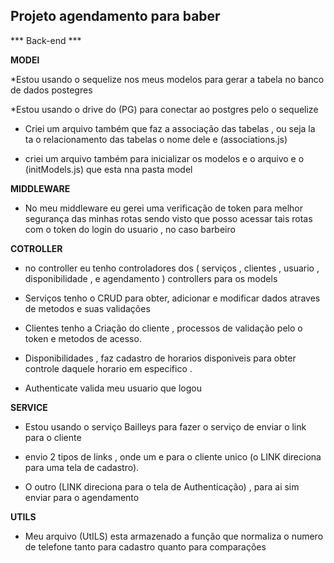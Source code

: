 ## Projeto agendamento para baber

*** Back-end ***


**MODEl**

*Estou usando o sequelize nos meus modelos para gerar a tabela no banco de dados postegres 

*Estou usando o drive do (PG) para conectar ao postgres pelo o sequelize

* Criei um arquivo também que faz a associação das tabelas , ou seja la ta o relacionamento das tabelas o nome dele e (associations.js)

* criei um arquivo também para inicializar os modelos e o arquivo e o (initModels.js) que esta nna pasta model


**MIDDLEWARE**

* No meu middleware eu gerei uma verificação de token para melhor segurança das minhas rotas sendo visto que posso acessar tais rotas com o token do login do usuario , no caso barbeiro

**COTROLLER**

* no controller eu tenho controladores dos ( serviços , clientes , usuario , disponibilidade , e agendamento ) controllers para os models

* Serviços tenho o CRUD para obter, adicionar e modificar dados atraves de metodos e suas validações 

* Clientes tenho a Criação do cliente , processos de validação pelo o token  e metodos de acesso.

* Disponibilidades , faz cadastro de horarios disponiveis para obter controle daquele horario em especifico .

* Authenticate valida meu usuario que logou 

**SERVICE**
* Estou usando o serviço Bailleys para fazer o serviço de enviar o link para o cliente

* envio 2 tipos de links , onde um e para o cliente unico (o LINK direciona para uma tela de cadastro).

* O outro (LINK direciona para o tela de Authenticação) , para ai sim enviar para o agendamento


**UTILS**
* Meu arquivo (UtILS) esta armazenado a função que normaliza o numero de telefone tanto para cadastro quanto para comparações

